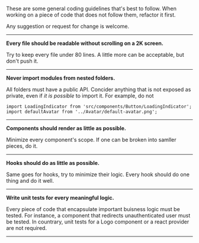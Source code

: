 These are some general coding guidelines that's best to follow. When working on a piece of code that does not follow
them, refactor it first.

Any suggestion or request for change is welcome.

---

**Every file should be readable without scrolling on a 2K screen.**

Try to keep every file under 80 lines. A little more can be acceptable, but don't push it.

---

**Never import modules from nested folders.**

All folders must have a public API. Concider anything that is not exposed as private, even if _it is possible_ to import
it. For example, do not

```tsx static
import LoadingIndicator from 'src/components/Button/LoadingIndicator';
import defaultAvatar from '../Avatar/default-avatar.png';
```

---

**Components should render as little as possible.**

Minimize every component's scope. If one can be broken into samller pieces, do it.

---

**Hooks should do as little as possible.**

Same goes for hooks, try to minimize their logic. Every hook should do one thing and do it well.

---

**Write unit tests for every meaningful logic.**

Every piece of code that encapsulate important buisness logic must be tested. For instance, a component that redirects
unauthenticated user must be tested. In countrary, unit tests for a Logo component or a react provider are not required.

---
